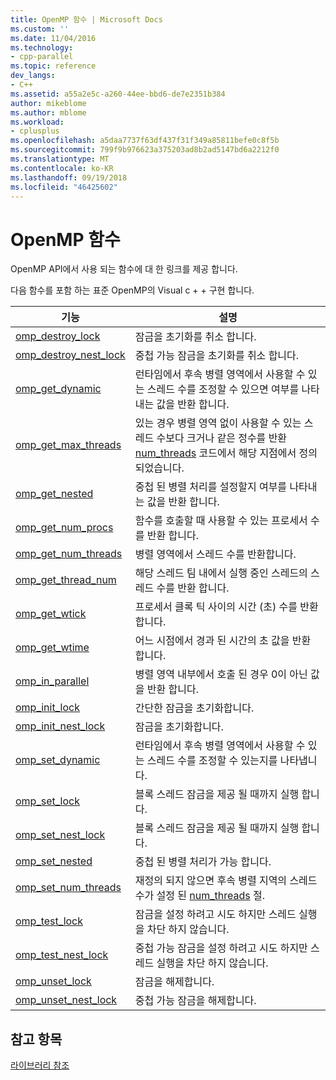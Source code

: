 ```yaml
---
title: OpenMP 함수 | Microsoft Docs
ms.custom: ''
ms.date: 11/04/2016
ms.technology:
- cpp-parallel
ms.topic: reference
dev_langs:
- C++
ms.assetid: a55a2e5c-a260-44ee-bbd6-de7e2351b384
author: mikeblome
ms.author: mblome
ms.workload:
- cplusplus
ms.openlocfilehash: a5daa7737f63df437f31f349a85811befe0c8f5b
ms.sourcegitcommit: 799f9b976623a375203ad8b2ad5147bd6a2212f0
ms.translationtype: MT
ms.contentlocale: ko-KR
ms.lasthandoff: 09/19/2018
ms.locfileid: "46425602"
---
```

# <a name="openmp-functions"></a>OpenMP 함수

OpenMP API에서 사용 되는 함수에 대 한 링크를 제공 합니다.

다음 함수를 포함 하는 표준 OpenMP의 Visual c + + 구현 합니다.

|기능|설명|
|--------------|-----------------|
|[omp_destroy_lock](../../../parallel/openmp/reference/omp-destroy-lock.md)|잠금을 초기화를 취소 합니다.|
|[omp_destroy_nest_lock](../../../parallel/openmp/reference/omp-destroy-nest-lock.md)|중첩 가능 잠금을 초기화를 취소 합니다.|
|[omp_get_dynamic](../../../parallel/openmp/reference/omp-get-dynamic.md)|런타임에서 후속 병렬 영역에서 사용할 수 있는 스레드 수를 조정할 수 있으면 여부를 나타내는 값을 반환 합니다.|
|[omp_get_max_threads](../../../parallel/openmp/reference/omp-get-max-threads.md)|있는 경우 병렬 영역 없이 사용할 수 있는 스레드 수보다 크거나 같은 정수를 반환 [num_threads](../../../parallel/openmp/reference/num-threads.md) 코드에서 해당 지점에서 정의 되었습니다.|
|[omp_get_nested](../../../parallel/openmp/reference/omp-get-nested.md)|중첩 된 병렬 처리를 설정할지 여부를 나타내는 값을 반환 합니다.|
|[omp_get_num_procs](../../../parallel/openmp/reference/omp-get-num-procs.md)|함수를 호출할 때 사용할 수 있는 프로세서 수를 반환 합니다.|
|[omp_get_num_threads](../../../parallel/openmp/reference/omp-get-num-threads.md)|병렬 영역에서 스레드 수를 반환합니다.|
|[omp_get_thread_num](../../../parallel/openmp/reference/omp-get-thread-num.md)|해당 스레드 팀 내에서 실행 중인 스레드의 스레드 수를 반환 합니다.|
|[omp_get_wtick](../../../parallel/openmp/reference/omp-get-wtick.md)|프로세서 클록 틱 사이의 시간 (초) 수를 반환합니다.|
|[omp_get_wtime](../../../parallel/openmp/reference/omp-get-wtime.md)|어느 시점에서 경과 된 시간의 초 값을 반환 합니다.|
|[omp_in_parallel](../../../parallel/openmp/reference/omp-in-parallel.md)|병렬 영역 내부에서 호출 된 경우 0이 아닌 값을 반환 합니다.|
|[omp_init_lock](../../../parallel/openmp/reference/omp-init-lock.md)|간단한 잠금을 초기화합니다.|
|[omp_init_nest_lock](../../../parallel/openmp/reference/omp-init-nest-lock.md)|잠금을 초기화합니다.|
|[omp_set_dynamic](../../../parallel/openmp/reference/omp-set-dynamic.md)|런타임에서 후속 병렬 영역에서 사용할 수 있는 스레드 수를 조정할 수 있는지를 나타냅니다.|
|[omp_set_lock](../../../parallel/openmp/reference/omp-set-lock.md)|블록 스레드 잠금을 제공 될 때까지 실행 합니다.|
|[omp_set_nest_lock](../../../parallel/openmp/reference/omp-set-nest-lock.md)|블록 스레드 잠금을 제공 될 때까지 실행 합니다.|
|[omp_set_nested](../../../parallel/openmp/reference/omp-set-nested.md)|중첩 된 병렬 처리가 가능 합니다.|
|[omp_set_num_threads](../../../parallel/openmp/reference/omp-set-num-threads.md)|재정의 되지 않으면 후속 병렬 지역의 스레드 수가 설정 된 [num_threads](../../../parallel/openmp/reference/num-threads.md) 절.|
|[omp_test_lock](../../../parallel/openmp/reference/omp-test-lock.md)|잠금을 설정 하려고 시도 하지만 스레드 실행을 차단 하지 않습니다.|
|[omp_test_nest_lock](../../../parallel/openmp/reference/omp-test-nest-lock.md)|중첩 가능 잠금을 설정 하려고 시도 하지만 스레드 실행을 차단 하지 않습니다.|
|[omp_unset_lock](../../../parallel/openmp/reference/omp-unset-lock.md)|잠금을 해제합니다.|
|[omp_unset_nest_lock](../../../parallel/openmp/reference/omp-unset-nest-lock.md)|중첩 가능 잠금을 해제합니다.|

## <a name="see-also"></a>참고 항목

[라이브러리 참조](../../../parallel/openmp/reference/openmp-library-reference.md)